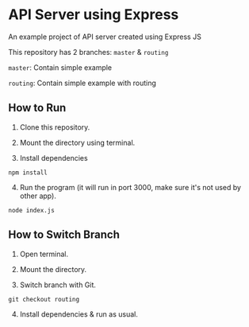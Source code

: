 # API Server using Express

An example project of API server created using Express JS

This repository has 2 branches: `master` & `routing`

`master`: Contain simple example

`routing`: Contain simple example with routing

## How to Run

1. Clone this repository.

2. Mount the directory using terminal.

3. Install dependencies
```
npm install
```

4. Run the program (it will run in port 3000, make sure it's not used by other app).
```
node index.js
```

## How to Switch Branch
1. Open terminal.

2. Mount the directory.

3. Switch branch with Git.
```
git checkout routing
```

4. Install dependencies & run as usual.